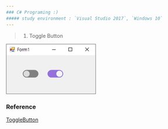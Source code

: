 ```yaml
---
### C# Programing :) 
##### study environment : `Visual Studio 2017`, `Windows 10`
---
```

>1. Toggle Button

![Toggle](Images/toggle.png)

### Reference

[ToggleButton](https://rjcodeadvance.com/toggle-button-custom-controls-winform-c/)